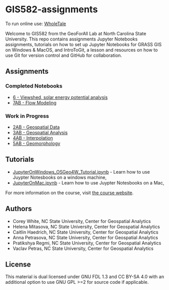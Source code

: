 # GIS582-assignments

To run online use: [WholeTale](https://dashboard.wholetale.org/run/6542bb1ac67faf246f3ab457?tab=interact)

Welcome to GIS582 from the GeoForAll Lab at North Carolina State University.
This repo contains assignments Jupyter Notebooks assignments,
tutorials on how to set up Jupyter Notebooks for GRASS GIS on Windows & MacOS, and
IntroToGit, a lesson and resources on how to use Git for version control and
GitHub for collaboration.

## Assignments

### Completed Notebooks

* [6 - Viewshed, solar energy potential analysis](./6%20-%20Viewshed,%20solar%20energy%20potential%20analysis/)
* [7AB - Flow Modeling](./7AB%20-%20Flow%20Modeling/)

### Work in Progress

* [2AB - Geospatial Data](./2AB%20-%20Geospatial%20Data/)
* [3AB - Geospatial Analysis](./3AB%20-%20Analysis/)
* [4AB - Interpolation](./4AB%20-%20Interpolation/)
* [5AB - Geomorphology](./5AB%20-%20Geomorphology/)

## Tutorials

* [JupyterOnWindows_OSGeo4W_Tutorial.ipynb](https://github.com/ncsu-geoforall-lab/GIS714-assignments/blob/main/GRASS_GIS_Foundations/JupyterOnWindows_OSGeo4W_Tutorial.ipynb) - Learn how to use Juypter Notesbooks on a windows machine,
* [JupyterOnMac.ipynb](https://github.com/ncsu-geoforall-lab/GIS714-assignments/blob/main/GRASS_GIS_Foundations/JupyterOnMac_Tutorial.ipynb) - Learn how to use Juypter Notesbooks on a Mac,

For more information on the course, visit [the course website](https://ncsu-geoforall-lab.github.io/geospatial-modeling-course/).

## Authors

* Corey White, NC State University, Center for Geospatial Analytics
* Helena Mitasova, NC State University, Center for Geospatial Analytics
* Caitlin Haedrich, NC State University, Center for Geospatial Analytics
* Anna Petrasova, NC State University, Center for Geospatial Analytics
* Pratikshya Regmi, NC State University, Center for Geospatial Analytics
* Vaclav Petras, NC State University, Center for Geospatial Analytics

## License

This material is dual licensed under GNU FDL 1.3 and CC BY-SA 4.0
with an additional option to use GNU GPL >=2 for source code if applicable.
